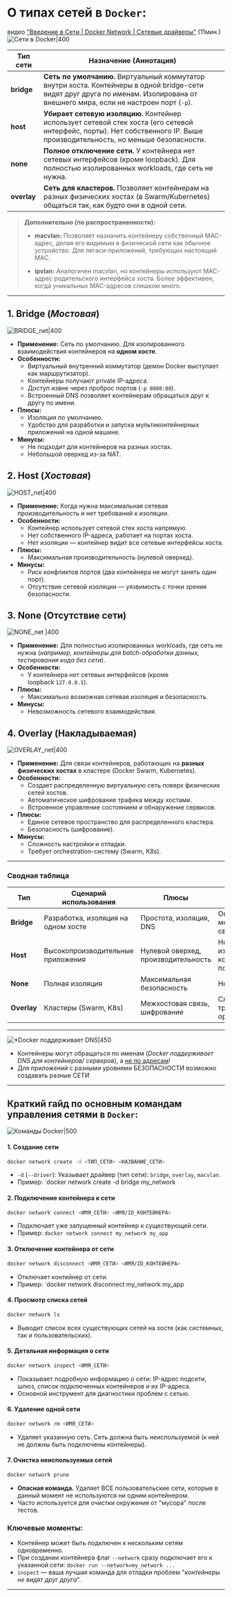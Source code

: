 # О типах сетей в `Docker`:
видео ["Введение в Сети | Docker Network | Сетевые драйверы"](https://www.youtube.com/watch?v=kchOh_l_poY) (11мин.)
![Сети в Docker|400](_Attachments_Docker_Network/logo_Docker_Network.png)

| Тип сети    | Назначение (Аннотация)                                                                                                                                                             |
| ----------- | ---------------------------------------------------------------------------------------------------------------------------------------------------------------------------------- |
| **bridge**  | **Сеть по умолчанию.** Виртуальный коммутатор внутри хоста. Контейнеры в одной bridge-сети видят друг друга по именам. Изолирована от внешнего мира, если не настроен порт (`-p`). |
| **host**    | **Убирает сетевую изоляцию.** Контейнер использует сетевой стек хоста (его сетевой интерфейс, порты). Нет собственного IP. Выше производительность, но меньше безопасности.        |
| **none**    | **Полное отключение сети.** У контейнера нет сетевых интерфейсов (кроме loopback). Для полностью изолированных workloads, где сеть не нужна.                                       |
| **overlay** | **Сеть для кластеров.** Позволяет контейнерам на разных физических хостах (в Swarm/Kubernetes) общаться так, как будто они в одной сети.                                           |

>**Дополнительно (по распространенности):**
>- **macvlan:** Позволяет назначить контейнеру собственный MAC-адрес, делая его видимым в физической сети как обычное устройство. Для легаси-приложений, требующих настоящий MAC.
>    
> - **ipvlan:** Аналогичен macvlan, но контейнеры используют MAC-адрес родительского интерфейса хоста. Более эффективен, когда уникальных MAC-адресов слишком много.

---
## 1. **Bridge** (*Мостовая*)
![BRIDGE_net|400](_Attachments_Docker_Network/_1_BRIDGE_net.png)
- **Применение:** Сеть по умолчанию. 
	  Для изолированного взаимодействия контейнеров на **одном хосте**.
- **Особенности:**    
    - Виртуальный внутренний коммутатор (демон Docker выступает как маршрутизатор).        
    - Контейнеры получают private IP-адреса.        
    - Доступ извне через проброс портов (`-p 8080:80`).        
    - Встроенный DNS позволяет контейнерам обращаться друг к другу по имени.
- **Плюсы:**
    - Изоляция по умолчанию.        
    - Удобство для разработки и запуска 
	      мультиконтейнерных приложений на одной машине.
- **Минусы:**    
    - Не подходит для контейнеров на разных хостах.        
    - Небольшой оверхед из-за NAT.

## 2. **Host** (*Хостовая*)
![HOST_net|400](_Attachments_Docker_Network/_2_HOST_net.png)
- **Применение:** Когда нужна максимальная 
	  сетевая производительность и нет требований к изоляции.
- **Особенности:**    
    - Контейнер использует сетевой стек хоста напрямую.        
    - Нет собственного IP-адреса, работает на портах хоста.        
    - Нет изоляции — контейнер видит все сетевые интерфейсы хоста.
- **Плюсы:**    
    - Максимальная производительность (нулевой оверхед).
- **Минусы:**    
    - Риск конфликтов портов (два контейнера не могут занять один порт).        
    - Отсутствие сетевой изоляции — уязвимость с точки зрения безопасности.

## 3. **None** (Отсутствие сети)
![NONE_net |400](_Attachments_Docker_Network/_3_NONE_net.png)
- **Применение:** Для полностью изолированных workloads, 
	  где сеть не нужна (*например, контейнеры* 
	  *для batch-обработки данных, тестирования кода без сети*).
- **Особенности:**    
    - У контейнера нет сетевых интерфейсов (кроме loopback `127.0.0.1`).
- **Плюсы:**    
    - Максимально возможная сетевая изоляция и безопасность.
- **Минусы:**    
    - Невозможность сетевого взаимодействия.

## 4. **Overlay** (Накладываемая)
![OVERLAY_net|400](_Attachments_Docker_Network/_4_OVERLAY_net.png)
- **Применение:** Для связи контейнеров, работающих 
	  на **разных физических хостах** в кластере (Docker Swarm, Kubernetes).
- **Особенности:**    
    - Создает распределенную виртуальную сеть поверх физических сетей хостов.  
    - Автоматическое шифрование трафика между хостами.
    - Встроенное управление состоянием и обнаружение сервисов.
- **Плюсы:**
    - Единое сетевое пространство для распределенного кластера.
    - Безопасность (шифрование).
- **Минусы:**
    - Сложность настройки и отладки.        
    - Требует orchestration-систему (Swarm, K8s).

---
### **Сводная таблица**

| **Тип**     | **Сценарий использования**          | **Плюсы**                           | **Минусы**                     |
| ----------- | ----------------------------------- | ----------------------------------- | ------------------------------ |
| **Bridge**  | Разработка, изоляция на одном хосте | Простота, изоляция, DNS             | Оверхед, нет межхостовой связи |
| **Host**    | Высокопроизводительные приложения   | Нулевой оверхед, производительность | Нет изоляции, конфликты портов |
| **None**    | Полная изоляция                     | Максимальная безопасность           | Нет сети                       |
| **Overlay** | Кластеры (Swarm, K8s)               | Межхостовая связь, шифрование       | Сложность, требует оркестратор |

---
![*Docker поддерживает DNS|450](_Attachments_Docker_Network/Docker_DNS.png)
- Контейнеры могут обращаться по именам (*Docker поддерживает DNS для контейнеров/ серверов*), а <u>не по адресам</u>!
- Для приложений с разными уровнями БЕЗОПАСНОСТИ возможно создавать разные СЕТИ

---
## Краткий **гайд** по основным командам управления сетями в **`Docker`**:
![Команды Docker|500](_Attachments_Docker_Network/Команды_Docker.png)
#### 1. **Создание** сети
```bash
docker network create -d <ТИП_СЕТИ> <НАЗВАНИЕ_СЕТИ>
```
- `-d` (`--driver`): Указывает драйвер (тип сети): `bridge`, `overlay`, `macvlan`.
- Пример: `docker network create -d bridge my_network

#### 2. **Подключение** контейнера к сети
```bash
docker network connect <ИМЯ_СЕТИ> <ИМЯ/ID_КОНТЕЙНЕРА>
```
- Подключает уже запущенный контейнер к существующей сети.
- Пример: `docker network connect my_network my_app`

#### 3. **Отключение** контейнера от сети
```bash
docker network disconnect <ИМЯ_СЕТИ> <ИМЯ/ID_КОНТЕЙНЕРА>
```
- Отключает контейнер от сети.    
- Пример: `docker network disconnect my_network my_app

#### 4. **Просмотр списка** сетей
```bash
docker network ls
```
- Выводит список всех существующих сетей на хосте (как системных, так и пользовательских).

#### 5. **Детальная информация** о сети
```bash
docker network inspect <ИМЯ_СЕТИ>
```
- Показывает подробную информацию о сети: IP-адрес подсети, шлюз, список подключенных контейнеров и их IP-адреса.
- Основной инструмент для диагностики проблем с сетью.

#### 6. **Удаление** одной сети
```bash
docker network rm <ИМЯ_СЕТИ>
```
- Удаляет указанную сеть. Сеть должна быть неиспользуемой (к ней не должны быть подключены контейнеры).

#### 7. **Очистка неиспользуемых** сетей
```bash
docker network prune
```
- **Опасная команда.** Удаляет ВСЕ пользовательские сети, которые в данный момент не используются ни одним контейнером.
- Часто используется для очистки окружения от "мусора" после тестов.


### **Ключевые моменты:**
- Контейнер может быть подключен к нескольким сетям одновременно.    
- При создании контейнера флаг `--network` сразу подключает его к указанной сети: `docker run --network=my_network ...`    
- `inspect` — ваша лучшая команда для отладки проблем 
	  "*контейнеры не видят друг друга*".

---




